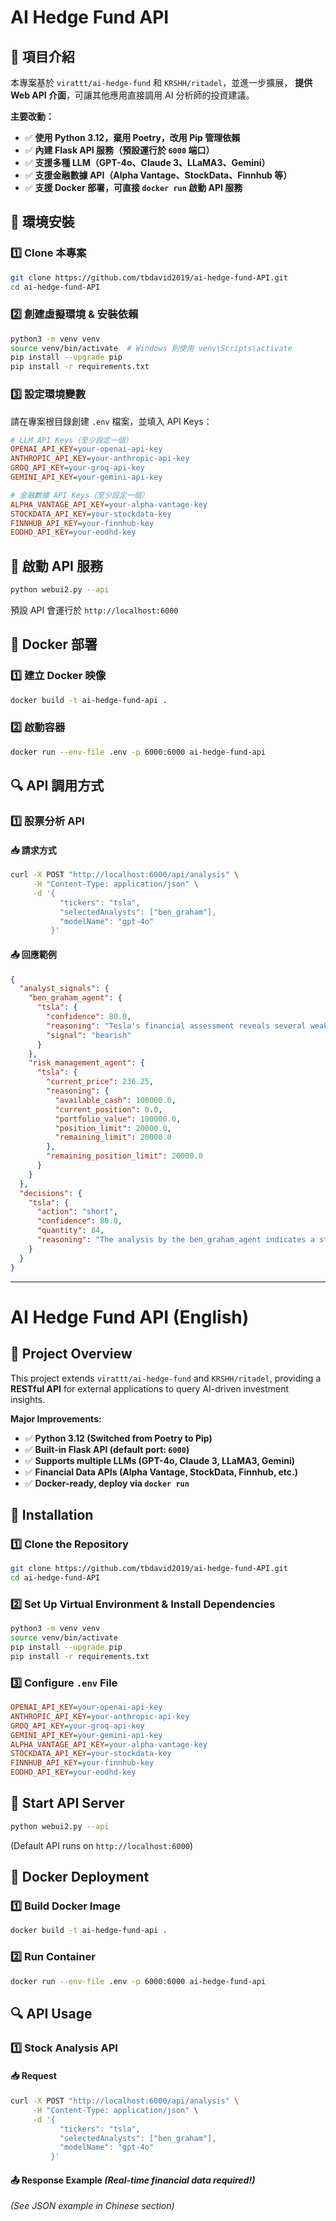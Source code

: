 # AI Hedge Fund API

## 🚀 項目介紹
本專案基於 `virattt/ai-hedge-fund` 和 `KRSHH/ritadel`，並進一步擴展，
**提供 Web API 介面**，可讓其他應用直接調用 AI 分析師的投資建議。

**主要改動：**
- ✅ **使用 Python 3.12，棄用 Poetry，改用 Pip 管理依賴**
- ✅ **內建 Flask API 服務（預設運行於 `6000` 端口）**
- ✅ **支援多種 LLM（GPT-4o、Claude 3、LLaMA3、Gemini）**
- ✅ **支援金融數據 API（Alpha Vantage、StockData、Finnhub 等）**
- ✅ **支援 Docker 部署，可直接 `docker run` 啟動 API 服務**

## 📌 環境安裝

### **1️⃣ Clone 本專案**
```bash
git clone https://github.com/tbdavid2019/ai-hedge-fund-API.git
cd ai-hedge-fund-API
```

### **2️⃣ 創建虛擬環境 & 安裝依賴**
```bash
python3 -m venv venv
source venv/bin/activate  # Windows 則使用 venv\Scripts\activate
pip install --upgrade pip
pip install -r requirements.txt
```

### **3️⃣ 設定環境變數**
請在專案根目錄創建 `.env` 檔案，並填入 API Keys：

```ini
# LLM API Keys（至少設定一個）
OPENAI_API_KEY=your-openai-api-key
ANTHROPIC_API_KEY=your-anthropic-api-key
GROQ_API_KEY=your-groq-api-key
GEMINI_API_KEY=your-gemini-api-key

# 金融數據 API Keys（至少設定一個）
ALPHA_VANTAGE_API_KEY=your-alpha-vantage-key
STOCKDATA_API_KEY=your-stockdata-key
FINNHUB_API_KEY=your-finnhub-key
EODHD_API_KEY=your-eodhd-key
```

## 🚀 啟動 API 服務

```bash
python webui2.py --api
```
預設 API 會運行於 `http://localhost:6000`


## 📡 **Docker 部署**

### **1️⃣ 建立 Docker 映像**
```bash
docker build -t ai-hedge-fund-api .
```

### **2️⃣ 啟動容器**
```bash
docker run --env-file .env -p 6000:6000 ai-hedge-fund-api
```

## 🔍 **API 調用方式**

### **1️⃣ 股票分析 API**

#### **📥 請求方式**
```bash
curl -X POST "http://localhost:6000/api/analysis" \
     -H "Content-Type: application/json" \
     -d '{
           "tickers": "tsla",
           "selectedAnalysts": ["ben_graham"],
           "modelName": "gpt-4o"
         }'
```

#### **📤 回應範例**
```json
{
  "analyst_signals": {
    "ben_graham_agent": {
      "tsla": {
        "confidence": 80.0,
        "reasoning": "Tesla's financial assessment reveals several weaknesses from a Graham perspective...",
        "signal": "bearish"
      }
    },
    "risk_management_agent": {
      "tsla": {
        "current_price": 236.25,
        "reasoning": {
          "available_cash": 100000.0,
          "current_position": 0.0,
          "portfolio_value": 100000.0,
          "position_limit": 20000.0,
          "remaining_limit": 20000.0
        },
        "remaining_position_limit": 20000.0
      }
    }
  },
  "decisions": {
    "tsla": {
      "action": "short",
      "confidence": 80.0,
      "quantity": 84,
      "reasoning": "The analysis by the ben_graham_agent indicates a strong bearish signal..."
    }
  }
}
```

---

# AI Hedge Fund API (English)

## 🚀 Project Overview
This project extends `virattt/ai-hedge-fund` and `KRSHH/ritadel`,
providing a **RESTful API** for external applications to query AI-driven investment insights.

**Major Improvements:**
- ✅ **Python 3.12 (Switched from Poetry to Pip)**
- ✅ **Built-in Flask API (default port: `6000`)**
- ✅ **Supports multiple LLMs (GPT-4o, Claude 3, LLaMA3, Gemini)**
- ✅ **Financial Data APIs (Alpha Vantage, StockData, Finnhub, etc.)**
- ✅ **Docker-ready, deploy via `docker run`**

## 📌 Installation

### **1️⃣ Clone the Repository**
```bash
git clone https://github.com/tbdavid2019/ai-hedge-fund-API.git
cd ai-hedge-fund-API
```

### **2️⃣ Set Up Virtual Environment & Install Dependencies**
```bash
python3 -m venv venv
source venv/bin/activate
pip install --upgrade pip
pip install -r requirements.txt
```

### **3️⃣ Configure `.env` File**
```ini
OPENAI_API_KEY=your-openai-api-key
ANTHROPIC_API_KEY=your-anthropic-api-key
GROQ_API_KEY=your-groq-api-key
GEMINI_API_KEY=your-gemini-api-key
ALPHA_VANTAGE_API_KEY=your-alpha-vantage-key
STOCKDATA_API_KEY=your-stockdata-key
FINNHUB_API_KEY=your-finnhub-key
EODHD_API_KEY=your-eodhd-key
```

## 🚀 Start API Server
```bash
python webui2.py --api
```
(Default API runs on `http://localhost:6000`)

## 📡 Docker Deployment

### **1️⃣ Build Docker Image**
```bash
docker build -t ai-hedge-fund-api .
```

### **2️⃣ Run Container**
```bash
docker run --env-file .env -p 6000:6000 ai-hedge-fund-api
```

## 🔍 API Usage

### **1️⃣ Stock Analysis API**
#### **📥 Request**
```bash
curl -X POST "http://localhost:6000/api/analysis" \
     -H "Content-Type: application/json" \
     -d '{
           "tickers": "tsla",
           "selectedAnalysts": ["ben_graham"],
           "modelName": "gpt-4o"
         }'
```

#### **📤 Response Example** *(Real-time financial data required!)*
_(See JSON example in Chinese section)_

